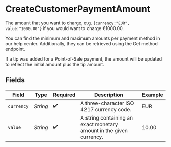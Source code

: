 # CreateCustomerPaymentAmount

The amount that you want to charge, e.g. `{currency:"EUR", value:"1000.00"}` if you would want to charge €1000.00.

You can find the minimum and maximum amounts per payment method in our help center. Additionally, they can be retrieved using the Get method endpoint.

If a tip was added for a Point-of-Sale payment, the amount will be updated to reflect the initial amount plus the tip amount.


## Fields

| Field                                                               | Type                                                                | Required                                                            | Description                                                         | Example                                                             |
| ------------------------------------------------------------------- | ------------------------------------------------------------------- | ------------------------------------------------------------------- | ------------------------------------------------------------------- | ------------------------------------------------------------------- |
| `currency`                                                          | *String*                                                            | :heavy_check_mark:                                                  | A three-character ISO 4217 currency code.                           | EUR                                                                 |
| `value`                                                             | *String*                                                            | :heavy_check_mark:                                                  | A string containing an exact monetary amount in the given currency. | 10.00                                                               |